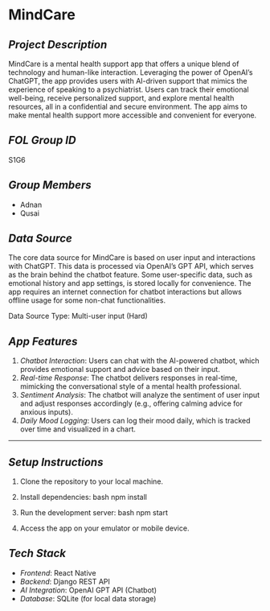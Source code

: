 # MindCare

## *Project Description*
MindCare is a mental health support app that offers a unique blend of technology and human-like interaction. Leveraging the power of OpenAI’s ChatGPT, the app provides users with AI-driven support that mimics the experience of speaking to a psychiatrist. Users can track their emotional well-being, receive personalized support, and explore mental health resources, all in a confidential and secure environment. The app aims to make mental health support more accessible and convenient for everyone.

## *FOL Group ID*
S1G6

## *Group Members*
- Adnan
- Qusai

## *Data Source*
The core data source for MindCare is based on user input and interactions with ChatGPT. This data is processed via OpenAI’s GPT API, which serves as the brain behind the chatbot feature. Some user-specific data, such as emotional history and app settings, is stored locally for convenience. The app requires an internet connection for chatbot interactions but allows offline usage for some non-chat functionalities.

Data Source Type: Multi-user input (Hard)

## *App Features*
1. *Chatbot Interaction*: Users can chat with the AI-powered chatbot, which provides emotional support and advice based on their input.
2. *Real-time Response*: The chatbot delivers responses in real-time, mimicking the conversational style of a mental health professional.
3. *Sentiment Analysis*: The chatbot will analyze the sentiment of user input and adjust responses accordingly (e.g., offering calming advice for anxious inputs).
4. *Daily Mood Logging*: Users can log their mood daily, which is tracked over time and visualized in a chart.

---

## *Setup Instructions*
1. Clone the repository to your local machine.
2. Install dependencies:
   bash
   npm install
   
3. Run the development server:
   bash
   npm start
   
4. Access the app on your emulator or mobile device.

## *Tech Stack*
- *Frontend*: React Native
- *Backend*: Django REST API
- *AI Integration*: OpenAI GPT API (Chatbot)
- *Database*: SQLite (for local data storage)